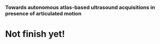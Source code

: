 ### Towards autonomous atlas-based ultrasound acquisitions in presence of articulated motion

# Not finish yet!
